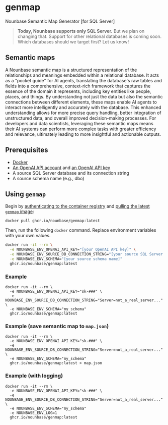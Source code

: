 # genmap
Nounbase Semantic Map Generator [for SQL Server]

> __Today, Nounbase supports only SQL Server.__ But we plan on changing that. Support for other relational databases is coming soon. Which databases should we target first? Let us know!

## Semantic maps

A Nounbase semantic map is a structured representation of the relationships and meanings embedded within a relational database. It acts as a "pocket guide" for AI agents, translating the database's raw tables and fields into a comprehensive, context-rich framework that captures the essence of the domain it represents, including key entities like people, places, and things. By understanding not just the data but also the semantic connections between different elements, these maps enable AI agents to interact more intelligently and accurately with the database. This enhanced understanding allows for more precise query handling, better integration of unstructured data, and overall improved decision-making processes. For developers and data scientists, leveraging these semantic maps means their AI systems can perform more complex tasks with greater efficiency and relevance, ultimately leading to more insightful and actionable outputs.

## Prerequisites

- [Docker](https://docs.docker.com/engine/install/)
- [An OpenAI API account](https://platform.openai.com/signup) and [an OpenAI API key](https://platform.openai.com/account/api-keys)
- A source SQL Server database and its connection string
- A source schema name (e.g., dbo)

## Using `genmap`

Begin by [authenticating to the container registry](https://docs.github.com/en/packages/working-with-a-github-packages-registry/working-with-the-container-registry#authenticating-in-a-github-actions-workflow) and [pulling the latest `genmap` image](https://docs.github.com/en/packages/working-with-a-github-packages-registry/working-with-the-container-registry#pulling-container-images):

```shell
docker pull ghcr.io/nounbase/genmap:latest
```

Then, run the following `docker` command. Replace environment variables with your own values.

```sh
docker run -it --rm \
  -e NOUNBASE_ENV_OPENAI_API_KEY="[your OpenAI API key]" \
  -e NOUNBASE_ENV_SOURCE_DB_CONNECTION_STRING="[your source SQL Server database's connection string]" \
  -e NOUNBASE_ENV_SCHEMA="[your source schema name]"
  ghcr.io/nounbase/genmap:latest
```

### Example

```shell
docker run -it --rm \
  -e NOUNBASE_ENV_OPENAI_API_KEY="sk-###" \
  -e NOUNBASE_ENV_SOURCE_DB_CONNECTION_STRING="Server=not_a_real_server..." \
  -e NOUNBASE_ENV_SCHEMA="my_schema"
  ghcr.io/nounbase/genmap:latest
```

### Example (save semantic map to `map.json`)

```shell
docker run -it --rm \
  -e NOUNBASE_ENV_OPENAI_API_KEY="sk-###" \
  -e NOUNBASE_ENV_SOURCE_DB_CONNECTION_STRING="Server=not_a_real_server..." \
  -e NOUNBASE_ENV_SCHEMA="my_schema"
  ghcr.io/nounbase/genmap:latest > map.json
```

### Example (with logging)

```shell
docker run -it --rm \
  -e NOUNBASE_ENV_OPENAI_API_KEY="sk-###" \
  -e NOUNBASE_ENV_SOURCE_DB_CONNECTION_STRING="Server=not_a_real_server..." \
  -e NOUNBASE_ENV_SCHEMA="my_schema"
  -e NOUNBASE_ENV_LOG=1
  ghcr.io/nounbase/genmap:latest
```
